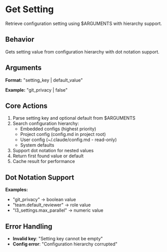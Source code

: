 # Get Setting

Retrieve configuration setting using $ARGUMENTS with hierarchy support.

## Behavior

Gets setting value from configuration hierarchy with dot notation support.

## Arguments

**Format:** "setting_key | default_value"

**Example:** "git_privacy | false"

## Core Actions

1. Parse setting key and optional default from $ARGUMENTS
2. Search configuration hierarchy:
   - Embedded configs (highest priority)
   - Project config (config.md in project root)
   - User config (~/.claude/config.md - read-only)
   - System defaults
3. Support dot notation for nested values
4. Return first found value or default
5. Cache result for performance

## Dot Notation Support

**Examples:**
- "git_privacy" → boolean value
- "team.default_reviewer" → role value
- "l3_settings.max_parallel" → numeric value

## Error Handling

- **Invalid key**: "Setting key cannot be empty"
- **Config error**: "Configuration hierarchy corrupted"